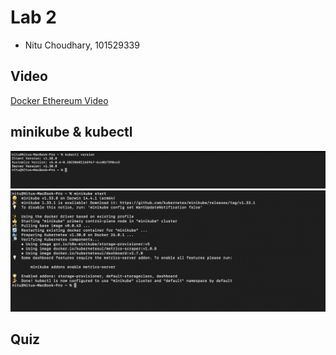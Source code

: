 # Lab 2
- Nitu Choudhary, 101529339
## Video

[Docker Ethereum Video](https://youtu.be/BMvYDj7_VP8)

## minikube & kubectl

![alt text](<Screenshots/Screenshot 1.png>)
![alt text](<Screenshots/Screenshot 2.png>)

## Quiz
